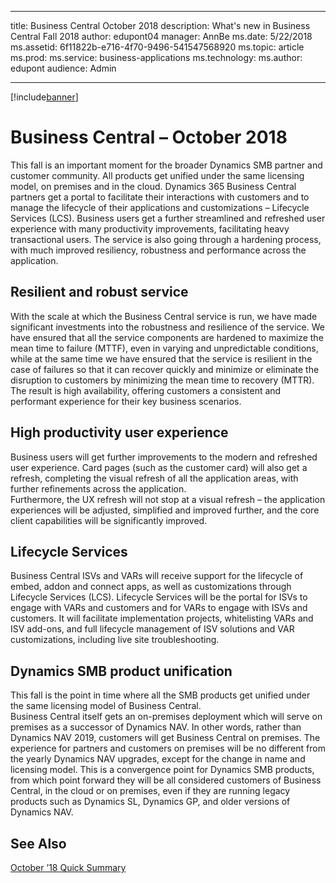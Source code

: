﻿---

title: Business Central October 2018
description: What's new in Business Central Fall 2018
author: edupont04
manager: AnnBe
ms.date: 5/22/2018
ms.assetid: 6f11822b-e716-4f70-9496-541547568920
ms.topic: article
ms.prod:
ms.service: business-applications
ms.technology:
ms.author: edupont
audience: Admin

---

[!include[banner](../../includes/banner.md)]

#  Business Central – October 2018
This fall is an important moment for the broader Dynamics SMB partner and
customer community. All products get unified under the same licensing model, on
premises and in the cloud. Dynamics 365 Business Central partners get a portal
to facilitate their interactions with customers and to manage the lifecycle of
their applications and customizations – Lifecycle Services (LCS). Business users
get a further streamlined and refreshed user experience with many productivity
improvements, facilitating heavy transactional users. The service is also going
through a hardening process, with much improved resiliency, robustness and
performance across the application.

## Resilient and robust service
With the scale at which the Business Central service is run, we have made significant investments into the robustness and resilience of the service. We have ensured that all the service components are hardened to maximize the mean time to failure (MTTF), even in varying and unpredictable conditions, while at the same time we have ensured that the service is resilient in the case of failures so that it can recover quickly and minimize or eliminate the disruption to customers by minimizing the mean time to recovery (MTTR). The result is high availability, offering customers a consistent and performant experience for their key business scenarios.  

## High productivity user experience
Business users will get further improvements to the modern and refreshed user experience. Card pages (such as the customer card) will also get a refresh, completing the visual refresh of all the application areas, with further refinements across the application.  
Furthermore, the UX refresh will not stop at a visual refresh – the application experiences will be adjusted, simplified and improved further, and the core client capabilities will be significantly improved.  

## Lifecycle Services
Business Central ISVs and VARs will receive support for the lifecycle of embed, addon and connect apps, as well as customizations through Lifecycle Services (LCS). Lifecycle Services will be the portal for ISVs to engage with VARs and customers and for VARs to engage with ISVs and customers. It will facilitate implementation projects, whitelisting VARs and ISV add-ons, and full lifecycle management of ISV solutions and VAR customizations, including live site troubleshooting.  

## Dynamics SMB product unification
This fall is the point in time where all the SMB products get unified under the same licensing model of Business Central.  
Business Central itself gets an on-premises deployment which will serve on premises as a successor of Dynamics NAV. In other words, rather than Dynamics NAV 2019, customers will get Business Central on premises. The experience for partners and customers on premises will be no different from the yearly Dynamics NAV upgrades, except for the change in name and licensing model. This is a convergence point for Dynamics SMB products, from which point forward they will be all considered customers of Business Central, in the cloud or on premises, even if they are running legacy products such as Dynamics SL, Dynamics GP, and older versions of Dynamics NAV.

## See Also
[October ’18 Quick Summary](quick-summary-business-central.md)  

